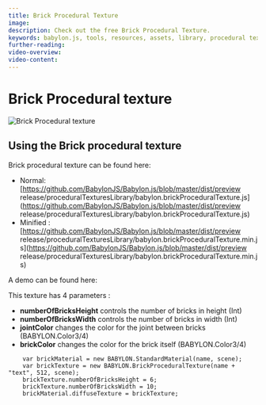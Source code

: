 ```yaml
---
title: Brick Procedural Texture
image: 
description: Check out the free Brick Procedural Texture.
keywords: babylon.js, tools, resources, assets, library, procedural texture, brick
further-reading:
video-overview:
video-content:
---
```


# Brick Procedural texture

![Brick Procedural texture](/img/extensions/proceduraltextures/brickpt.png)

## Using the Brick procedural texture

Brick procedural texture can be found here: 
- Normal: [https://github.com/BabylonJS/Babylon.js/blob/master/dist/preview release/proceduralTexturesLibrary/babylon.brickProceduralTexture.js](https://github.com/BabylonJS/Babylon.js/blob/master/dist/preview release/proceduralTexturesLibrary/babylon.brickProceduralTexture.js)
- Minified : [https://github.com/BabylonJS/Babylon.js/blob/master/dist/preview release/proceduralTexturesLibrary/babylon.brickProceduralTexture.min.js](https://github.com/BabylonJS/Babylon.js/blob/master/dist/preview release/proceduralTexturesLibrary/babylon.brickProceduralTexture.min.js)

A demo can be found here:  <Playground id="#1CL0BO" title="Brick Procedural Texture" description="Brick Procedural Texture" image=""/>

This texture has 4 parameters :
- **numberOfBricksHeight** controls the number of bricks in height (Int)
- **numberOfBricksWidth** controls the number of bricks in width (Int)
- **jointColor** changes the color for the joint between bricks (BABYLON.Color3/4)
- **brickColor** changes the color for the brick itself (BABYLON.Color3/4)

```
	var brickMaterial = new BABYLON.StandardMaterial(name, scene);
    var brickTexture = new BABYLON.BrickProceduralTexture(name + "text", 512, scene);
    brickTexture.numberOfBricksHeight = 6;
    brickTexture.numberOfBricksWidth = 10;
    brickMaterial.diffuseTexture = brickTexture;